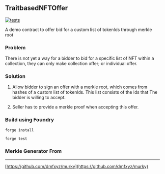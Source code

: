 ## TraitbasedNFTOffer
[![tests](https://github.com/chrisckwong821/TraitbasedNFTOffer/actions/workflows/unitTest.yml/badge.svg)](https://github.com/chrisckwong821/TraitbasedNFTOffer/actions/workflows/unitTest.yml)

A demo contract to offer bid for a custom list of tokenIds through merkle root

### Problem

There is not yet a way for a bidder to bid for a specific list of NFT within a collection, they can only make collection offer; or individual offer.

### Solution

1. Allow bidder to sign an offer with a merkle root, which comes from hashes of a custom list of tokenIds. This list consists of the Ids that The bidder is willing to accept.

2. Seller has to provide a merkle proof when accepting this offer.


### Build using Foundry

```forge install```

```forge test```

### Merkle Generator From
---
[https://github.com/dmfxyz/murky](https://github.com/dmfxyz/murky)